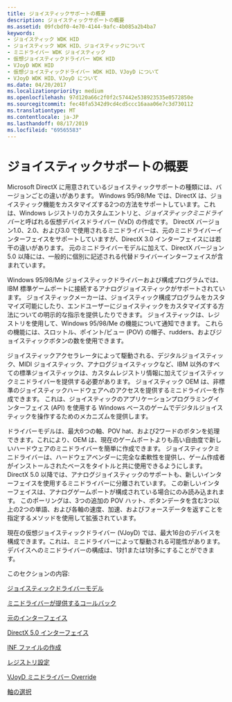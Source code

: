 ```yaml
---
title: ジョイスティックサポートの概要
description: ジョイスティックサポートの概要
ms.assetid: 09fcbdf0-4e70-4144-9afc-4b085a2b4ba7
keywords:
- ジョイスティック WDK HID
- ジョイスティック WDK HID、ジョイスティックについて
- ミニドライバー WDK ジョイスティック
- 仮想ジョイスティックドライバー WDK HID
- VJoyD WDK HID
- 仮想ジョイスティックドライバー WDK HID、VJoyD について
- VJoyD WDK HID、VJoyD について
ms.date: 04/20/2017
ms.localizationpriority: medium
ms.openlocfilehash: 97d120a66c2f0f2c57442e538923535e0572850e
ms.sourcegitcommit: fec48fa5342d9cd4cd5ccc16aaa06e7c3d730112
ms.translationtype: MT
ms.contentlocale: ja-JP
ms.lasthandoff: 08/17/2019
ms.locfileid: "69565583"
---
```

# <a name="joystick-support-overview"></a>ジョイスティックサポートの概要





Microsoft DirectX に用意されているジョイスティックサポートの種類には、バージョンごとの違いがあります。 Windows 95/98/Me では、DirectX は、ジョイスティック機能をカスタマイズする2つの方法をサポートしています。これは、Windows レジストリのカスタムエントリと、*ジョイスティックミニドライバー*と呼ばれる仮想デバイスドライバー (VxD) の作成です。 DirectX バージョン1.0、2.0、および3.0 で使用されるミニドライバーは、元のミニドライバーインターフェイスをサポートしていますが、DirectX 3.0 インターフェイスには若干の違いがあります。 元のミニドライバーモデルに加えて、DirectX バージョン5.0 以降には、一般的に個別に記述される代替ドライバーインターフェイスが含まれています。

Windows 95/98/Me ジョイスティックドライバーおよび構成プログラムでは、IBM 標準ゲームポートに接続するアナログジョイスティックがサポートされています。 ジョイスティックメーカーは、ジョイスティック構成プログラムをカスタマイズ可能にしたり、エンドユーザーにジョイスティックをカスタマイズする方法についての明示的な指示を提供したりできます。 ジョイスティックは、レジストリを使用して、Windows 95/98/Me の機能について通知できます。 これらの機能には、スロットル、ポイント/ビュー (POV) の帽子、rudders、およびジョイスティックボタンの数を使用できます。

ジョイスティックアクセラレータによって駆動される、デジタルジョイスティック、MIDI ジョイスティック、アナログジョイスティックなど、IBM 以外のすべての標準ジョイスティックは、カスタムレジストリ情報に加えてジョイスティックミニドライバーを提供する必要があります。 ジョイスティック OEM は、非標準のジョイスティックハードウェアへのアクセスを提供するミニドライバーを作成できます。 これは、ジョイスティックのアプリケーションプログラミングインターフェイス (API) を使用する Windows ベースのゲームでデジタルジョイスティックを操作するためのメカニズムを提供します。

ドライバーモデルは、最大6つの軸、POV hat、および2ワードのボタンを処理できます。これにより、OEM は、現在のゲームポートよりも高い自由度で新しいハードウェアのミニドライバーを簡単に作成できます。 ジョイスティックミニドライバーは、ハードウェアベンダーに完全な柔軟性を提供し、ゲーム作成者がインストールされたベースをタイトルと共に使用できるようにします。 DirectX 5.0 以降では、アナログジョイスティックのサポートも、新しいインターフェイスを使用するミニドライバーに分離されています。 この新しいインターフェイスは、アナログゲームポートが構成されている場合にのみ読み込まれます。 このポーリングは、3つの追加の POV ハット、ボタンデータを含む3つ以上の2つの単語、および各軸の速度、加速、およびフォースデータを返すことを指定するメソッドを使用して拡張されています。

現在の仮想ジョイスティックドライバー (VJoyD) では、最大16台のデバイスを構成できます。これは、ミニドライバーによって駆動される可能性があります。 デバイスへのミニドライバーの構成は、1対1または1対多にすることができます。

このセクションの内容:

[ジョイスティックドライバーモデル](joystick-driver-model.md)

[ミニドライバーが提供するコールバック](minidriver-supplied-callbacks.md)

[元のインターフェイス](original-interface.md)

[DirectX 5.0 インターフェイス](directx-5-0-interface.md)

[INF ファイルの作成](creating-an-inf-file.md)

[レジストリ設定](registry-settings2.md)

[VJoyD ミニドライバー Override](vjoyd-minidriver-override.md)

[軸の選択](axis-selection.md)

 

 




